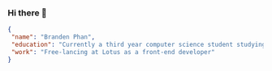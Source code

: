 ### Hi there 👋

```json
{
 "name": "Branden Phan",
 "education": "Currently a third year computer science student studying at the University of Guelph",
 "work": "Free-lancing at Lotus as a front-end developer"
}
```



<!--
**brandenphan/brandenphan** is a ✨ _special_ ✨ repository because its `README.md` (this file) appears on your GitHub profile.

Here are some ideas to get you started:

- 🔭 I’m currently working on ...
- 🌱 I’m currently learning ...
- 👯 I’m looking to collaborate on ...
- 🤔 I’m looking for help with ...
- 💬 Ask me about ...
- 📫 How to reach me: ...
- 😄 Pronouns: ...
- ⚡ Fun fact: ...
-->
